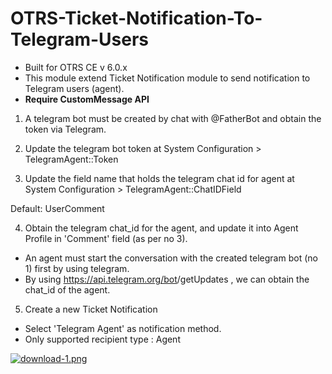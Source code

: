 # OTRS-Ticket-Notification-To-Telegram-Users  
- Built for OTRS CE v 6.0.x  
- This module extend Ticket Notification module to send notification to Telegram users (agent).  
- **Require CustomMessage API**  

1. A telegram bot must be created by chat with @FatherBot and obtain the token via Telegram.  

2. Update the telegram bot token at System Configuration > TelegramAgent::Token  

3. Update the field name that holds the telegram chat id for agent at System Configuration > TelegramAgent::ChatIDField  

Default: UserComment  
		
4. Obtain the telegram chat_id for the agent, and update it into Agent Profile in 'Comment' field (as per no 3). 	

- An agent must start the conversation with the created telegram bot (no 1) first by using telegram.  
- By using  https://api.telegram.org/bot<TOKEN>/getUpdates , we can obtain the chat_id of the agent.  

5. Create a new Ticket Notification  

- Select 'Telegram Agent' as notification method.  
- Only supported recipient type : Agent  

[![download-1.png](https://i.postimg.cc/QNf20txj/download-1.png)](https://postimg.cc/14N7zyqd)
